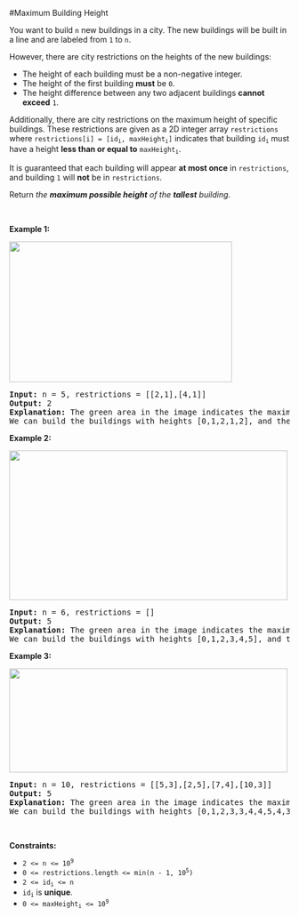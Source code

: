 #Maximum Building Height
<p>You want to build <code>n</code> new buildings in a city. The new buildings will be built in a line and are labeled from <code>1</code> to <code>n</code>.</p>
<p>However, there are city restrictions on the heights of the new buildings:</p>
<ul>
<li>The height of each building must be a non-negative integer.</li>
<li>The height of the first building <strong>must</strong> be <code>0</code>.</li>
<li>The height difference between any two adjacent buildings <strong>cannot exceed</strong> <code>1</code>.</li>
</ul>
<p>Additionally, there are city restrictions on the maximum height of specific buildings. These restrictions are given as a 2D integer array <code>restrictions</code> where <code>restrictions[i] = [id<sub>i</sub>, maxHeight<sub>i</sub>]</code> indicates that building <code>id<sub>i</sub></code> must have a height <strong>less than or equal to</strong> <code>maxHeight<sub>i</sub></code>.</p>
<p>It is guaranteed that each building will appear <strong>at most once</strong> in <code>restrictions</code>, and building <code>1</code> will <strong>not</strong> be in <code>restrictions</code>.</p>
<p>Return <em>the <strong>maximum possible height</strong> of the <strong>tallest</strong> building</em>.</p>
<p> </p>
<p><strong class="example">Example 1:</strong></p>
<img alt="" src="https://assets.leetcode.com/uploads/2021/04/08/ic236-q4-ex1-1.png" style="width:400px;height:253px"/>
<pre><strong>Input:</strong> n = 5, restrictions = [[2,1],[4,1]]
<strong>Output:</strong> 2
<strong>Explanation:</strong> The green area in the image indicates the maximum allowed height for each building.
We can build the buildings with heights [0,1,2,1,2], and the tallest building has a height of 2.</pre>
<p><strong class="example">Example 2:</strong></p>
<img alt="" src="https://assets.leetcode.com/uploads/2021/04/08/ic236-q4-ex2.png" style="width:500px;height:269px"/>
<pre><strong>Input:</strong> n = 6, restrictions = []
<strong>Output:</strong> 5
<strong>Explanation:</strong> The green area in the image indicates the maximum allowed height for each building.
We can build the buildings with heights [0,1,2,3,4,5], and the tallest building has a height of 5.
</pre>
<p><strong class="example">Example 3:</strong></p>
<img alt="" src="https://assets.leetcode.com/uploads/2021/04/08/ic236-q4-ex3.png" style="width:500px;height:187px"/>
<pre><strong>Input:</strong> n = 10, restrictions = [[5,3],[2,5],[7,4],[10,3]]
<strong>Output:</strong> 5
<strong>Explanation:</strong> The green area in the image indicates the maximum allowed height for each building.
We can build the buildings with heights [0,1,2,3,3,4,4,5,4,3], and the tallest building has a height of 5.
</pre>
<p> </p>
<p><strong>Constraints:</strong></p>
<ul>
<li><code>2 &lt;= n &lt;= 10<sup>9</sup></code></li>
<li><code>0 &lt;= restrictions.length &lt;= min(n - 1, 10<sup>5</sup>)</code></li>
<li><code>2 &lt;= id<sub>i</sub> &lt;= n</code></li>
<li><code>id<sub>i</sub></code> is <strong>unique</strong>.</li>
<li><code>0 &lt;= maxHeight<sub>i</sub> &lt;= 10<sup>9</sup></code></li>
</ul>

